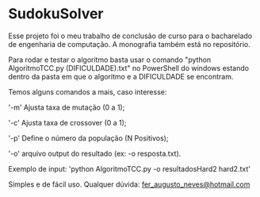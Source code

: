 # SudokuSolver

Esse projeto foi o meu trabalho de conclusão de curso para o bacharelado de engenharia de computação.
A monografia também está no repositório.

Para rodar e testar o algoritmo basta usar o comando "python AlgoritmoTCC.py (DIFICULDADE).txt" no PowerShell do windows 
estando dentro da pasta em que o algoritmo e a DIFICULDADE se encontram.

Temos alguns comandos a mais, caso interesse:

'-m' Ajusta taxa de mutação (0 a 1);

'-c' Ajusta taxa de crossover (0 a 1);

'-p' Define o número da população (N Positivos);

'-o' arquivo output do resultado (ex: -o resposta.txt).

Exemplo de input: 'python AlgoritmoTCC.py -o resultadosHard2 hard2.txt'

Simples e de fácil uso.
Qualquer dúvida: fer_augusto_neves@hotmail.com
